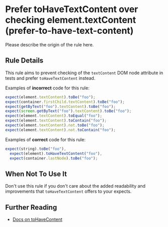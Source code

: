 # Prefer toHaveTextContent over checking element.textContent (prefer-to-have-text-content)

Please describe the origin of the rule here.

## Rule Details

This rule aims to prevent checking of the `textContent` DOM node attribute in tests and prefer `toHaveTextContent` instead.

Examples of **incorrect** code for this rule:

```js
expect(element.textContent).toBe("foo");
expect(container.firstChild.textContent).toBe("foo");
expect(getByText("foo").textContent).toBe("foo");
expect(screen.getByText("foo").textContent).toBe("foo");
expect(element.textContent).toEqual("foo");
expect(element.textContent).toContain("foo");
expect(element.textContent).not.toBe("foo");
expect(element.textContent).not.toContain("foo");
```

Examples of **correct** code for this rule:

```js
expect(string).toBe("foo"),
  expect(element).toHaveTextContent("foo"),
  expect(container.lastNode).toBe("foo");
```

## When Not To Use It

Don't use this rule if you don't care about the added readability and improvements that `toHaveTextContent` offers to your expects.

## Further Reading

- [Docs on toHaveContent](https://github.com/testing-library/jest-dom#tohavetextcontent)

